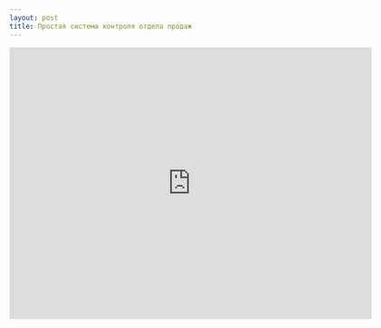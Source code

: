 ```yaml
---
layout: post
title: Простая система контроля отдела продаж
---
```


<iframe width="640" height="480" src="https://www.youtube.com/embed/8FfNG_Zzq0E?rel=0" frameborder="0" allowfullscreen></iframe>